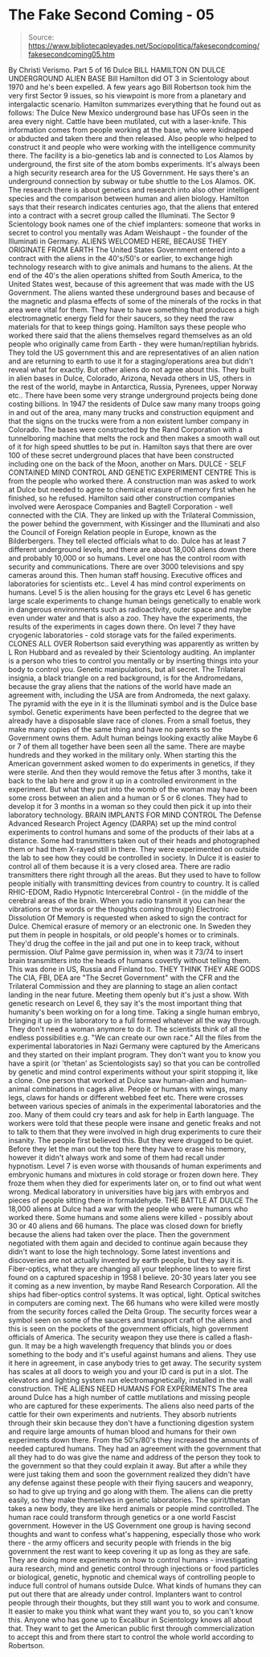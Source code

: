 # The Fake Second Coming - 05

> Source: https://www.bibliotecapleyades.net/Sociopolitica/fakesecondcoming/fakesecondcoming05.htm

By Christi Verismo.
Part 5 of 16
Dulce
BILL HAMILTON ON DULCE UNDERGROUND ALIEN BASE
Bill Hamilton did OT 3 in Scientology about 1970 and he's been expelled. A
few years ago Bill Robertson took him the very first Sector 9 issues, so his
viewpoint is more from a planetary and intergalactic scenario. Hamilton
summarizes everything that he found out as follows: The Dulce New Mexico
underground base has UFOs seen in the area every night. Cattle have been
mutilated, cut with a laser-knife.
This information comes from people working at the base, who were kidnapped or abducted and taken there and then released. Also people who helped to construct it and people who were working with the intelligence community there. The facility is a bio-genetics lab and is connected to Los Alamos by underground, the first site of the atom bombs experiments. It's always been a high security research area for the US Government.
He says there's an underground connection by subway or tube shuttle to the Los Alamos. OK. The research there is about genetics and research into also other intelligent species and the comparison between human and alien biology. Hamilton says that their research indicates centuries ago, that the aliens that entered into a contract with a secret group called the Illuminati.
The Sector 9
Scientology book names one of the chief implanters: someone that works in
secret to control you mentally was
Adam Weishaupt - the founder of the
Illuminati in Germany.
ALIENS WELCOMED HERE, BECAUSE THEY ORIGINATE FROM EARTH
The United States Government entered into a contract with the aliens in the
40's/50's or earlier, to exchange high technology research with to give
animals and humans to the aliens. At the end of the 40's the alien operations
shifted from South America, to the United States west, because of this
agreement that was made with the US Government.
The aliens wanted these
underground bases and because of the magnetic and plasma effects of some of
the minerals of the rocks in that area were vital for them.
They have to have something that produces a high electromagnetic energy field for their saucers, so they need the raw materials for that to keep things going. Hamilton says these people who worked there said that the aliens themselves regard themselves as an old people who originally came from Earth - they were human/reptilian hybrids. They told the US government this and are representatives of an alien nation and are returning to earth to use it for a staging/operations area but didn't reveal what for exactly. But other aliens do not agree about this.
They built in alien bases in Dulce, Colorado, Arizona, Nevada others in US, others in the rest of the world, maybe in Antarctica, Russia, Pyrenees, upper Norway etc.. There have been some very strange underground projects being done costing billions. In 1947 the residents of Dulce saw many many troops going in and out of the area, many many trucks and construction equipment and that the signs on the trucks were from a non existent lumber company in Colorado.
The bases were constructed by
the Rand Corporation with
a tunnelboring machine that melts the rock and
then makes a smooth wall out of it for high speed shuttles to be put in.
Hamilton says that there are over 100 of these secret underground places
that have been constructed including one on the back of the Moon, another on
Mars.
DULCE - SELF CONTAINED MIND CONTROL AND GENETIC EXPERIMENT CENTRE
This is from the people who worked there. A construction man was asked to
work at Dulce but needed to agree to chemical erasure of memory first when
he finished, so he refused. Hamilton said other construction companies
involved were Aerospace Companies and Bagtell Corporation - well connected
with the CIA.
They are linked up with the Trilateral Commission, the power behind the government, with Kissinger and the Illuminati and also the Council of Foreign Relation people in Europe, known as the Bilderbergers. They tell elected officials what to do. Dulce has at least 7 different underground levels, and there are about 18,000 aliens down there and probably 10,000 or so humans. Level one has the control room with security and communications. There are over 3000 televisions and spy cameras around this. Then human staff housing.
Executive
offices and laboratories for scientists etc.. Level 4 has mind control
experiments on humans. Level 5 is the alien housing for the grays etc Level
6 has genetic large scale experiments to change human beings genetically to
enable work in dangerous environments such as radioactivity, outer space and
maybe even under water and that is also a zoo. They have the experiments,
the results of the experiments in cages down there. On level 7 they have
cryogenic laboratories - cold storage vats for the failed experiments.
CLONES ALL OVER
Robertson said everything was apparently as written by L Ron Hubbard and as
revealed by their Scientology auditing. An implanter is a person who tries
to control you mentally or by inserting things into your body to control
you. Genetic manipulations, but all secret. The Trilateral insignia, a black
triangle on a red background, is for the Andromedans, because the gray
aliens that the nations of the world have made an agreement with, including
the USA are from Andromeda, the next galaxy.
The pyramid with the eye in it is the Illuminati symbol and is the Dulce base symbol. Genetic experiments have been perfected to the degree that we already have a disposable slave race of clones. From a small foetus, they make many copies of the same thing and have no parents so the Government owns them. Adult human beings looking exactly alike Maybe 6 or 7 of them all together have been seen all the same.
There are maybe hundreds and they worked in the military only. When starting this the American government asked women to do experiments in genetics, if they were sterile. And then they would remove the fetus after 3 months, take it back to the lab here and grow it up in a controlled environment in the experiment. But what they put into the womb of the woman may have been some cross between an alien and a human or 5 or 6 clones.
They had to develop it for 3 months in a woman so
they could then pick it up into their laboratory technology.
BRAIN IMPLANTS FOR MIND CONTROL
The Defense Advanced Research Project Agency (DARPA) set up the mind control
experiments to control humans and some of the products of their labs at a
distance. Some had transmitters taken out of their heads and photographed
them or had them X-rayed still in there. They were experimented on outside
the lab to see how they could be controlled in society. In Dulce it is
easier to control all of them because it is a very closed area.
There are radio transmitters there right through all the areas. But they used to have to follow people initially with transmitting devices from country to country. It is called RHIC-EDOM, Radio Hypnotic Intercerebral Control - (in the middle of the cerebral areas of the brain. When you radio transmit it you can hear the vibrations or the words or the thoughts coming through) Electronic Dissolution Of Memory is requested when asked to sign the contract for Dulce. Chemical erasure of memory or an electronic one.
In
Sweden they put them in people in hospitals, or old people's homes or to
criminals. They'd drug the coffee in the jail and put one in to keep track,
without permission. Oluf Palme gave permission in, when was it 73/74 to
insert brain transmitters into the heads of humans covertly without telling
them. This was done in US, Russia and Finland too.
THEY THINK THEY ARE GODS
The CIA, FBI, DEA are "The Secret Government" with the
CFR and the
Trilateral Commission and they are planning to stage an alien contact
landing in the near future. Meeting them openly but it's just a show. With
genetic research on Level 6, they say it's the most important thing that
humanity's been working on for a long time.
Taking a single human embryo, bringing it up in the laboratory to a full formed whatever all the way through. They don't need a woman anymore to do it. The scientists think of all the endless possibilities e.g. "We can create our own race." All the files from the experimental laboratories in Nazi Germany were captured by the Americans and they started on their implant program.
They don't want you to know you have a spirit (or 'thetan' as Scientologists say) so that you can be controlled by genetic and mind control experiments without your spirit stopping it, like a clone. One person that worked at Dulce saw human-alien and human-animal combinations in cages alive. People or humans with wings, many legs, claws for hands or different webbed feet etc. There were crosses between various species of animals in the experimental laboratories and the zoo. Many of them could cry tears and ask for help in Earth language.
The workers were told that these people were insane and genetic freaks and not to talk to them that they were involved in high drug experiments to cure their insanity. The people first believed this. But they were drugged to be quiet. Before they let the man out the top here they have to erase his memory, however it didn't always work and some of them had recall under hypnotism. Level 7 is even worse with thousands of human experiments and embryonic humans and mixtures in cold storage or frozen down here.
They froze them when they died for experiments later on, or to find out
what went wrong. Medical laboratory in universities have big jars with
embryos and pieces of people sitting there in formaldehyde.
THE BATTLE AT DULCE
The 18,000 aliens at Dulce had a war with the people who were humans who
worked there. Some humans and some aliens were killed - possibly about 30 or
40 aliens and 66 humans. The place was closed down for briefly because the
aliens had taken over the place. Then the government negotiated with them
again and decided to continue again because they didn't want to lose the
high technology.
Some latest inventions and discoveries are not actually invented by earth people, but they say it is. Fiber-optics, what they are changing all your telephone lines to were first found on a captured spaceship in 1958 I believe. 20-30 years later you see it coming as a new invention, by maybe Rand Research Corporation. All the ships had fiber-optics control systems. It was optical, light. Optical switches in computers are coming next. The 66 humans who were killed were mostly from the security forces called the Delta Group.
The security forces wear a symbol seen on some of the saucers and transport craft of the aliens and this is seen on the pockets of the government officials, high government officials of America. The security weapon they use there is called a flash-gun. It may be a high wavelength frequency that blinds you or does something to the body and it's useful against humans and aliens. They use it here in agreement, in case anybody tries to get away. The security system has scales at all doors to weigh you and your ID card is put in a slot.
The
elevators and lighting system run electromagnetically, installed in the wall
construction.
THE ALIENS NEED HUMANS FOR EXPERIMENTS
The area around Dulce has a high number of cattle mutilations and missing
people who are captured for these experiments. The aliens also need parts of
the cattle for their own experiments and nutrients. They absorb nutrients
through their skin because they don't have a functioning digestion system
and require large amounts of human blood and humans for their own
experiments down there.
From the 50's/80's they increased the amounts of needed captured humans. They had an agreement with the government that all they had to do was give the name and address of the person they took to the government so that they could explain it away. But after a while they were just taking them and soon the government realized they didn't have any defense against these people with their flying saucers and weaponry, so had to give up trying and go along with them. The aliens can die pretty easily, so they make themselves in genetic laboratories.
The spirit/thetan takes a new body, they are like herd animals or people mind controlled. The human race could transform through genetics or a one world Fascist government. However in the US Government one group is having second thoughts and want to confess what's happening, especially those who work there - the army officers and security people with friends in the big government the rest want to keep covering it up as long as they are safe.
They are doing more experiments on how to control humans - investigating aura research, mind and genetic control through injections or food particles or biological, genetic, hypnotic and chemical ways of controlling people to induce full control of humans outside Dulce.
What kinds of humans they can put out there that are already under control. Implanters want to control people through their thoughts, but they still want you to work and consume. It easier to make you think what want they want you to, so you can't know this.
Anyone who has gone up to Excalibur in Scientology knows all about that. They want to get the American public first through commercialization to accept this and from there start to control the whole world according to Robertson.
